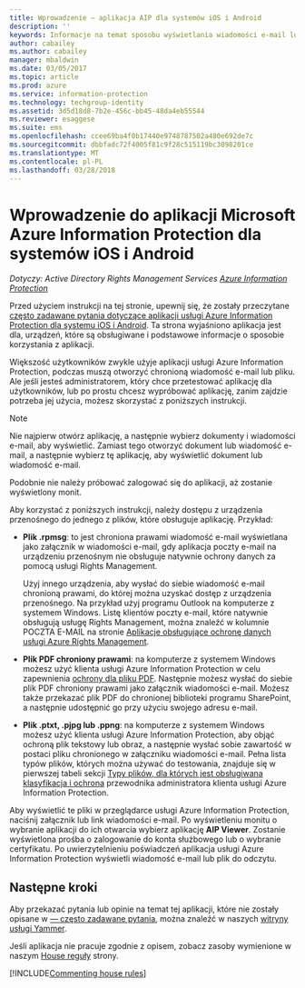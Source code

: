 ```yaml
---
title: Wprowadzenie — aplikacja AIP dla systemów iOS i Android
description: ''
keywords: Informacje na temat sposobu wyświetlania wiadomości e-mail lub plików w aplikacji Azure Information Protection dla systemów iOS i Android
author: cabailey
ms.author: cabailey
manager: mbaldwin
ms.date: 03/05/2017
ms.topic: article
ms.prod: azure
ms.service: information-protection
ms.technology: techgroup-identity
ms.assetid: 3d5d18d8-7b2e-456c-bb45-48da4eb55544
ms.reviewer: esaggese
ms.suite: ems
ms.openlocfilehash: ccee69ba4f0b17440e9748787502a480e692de7c
ms.sourcegitcommit: dbbfadc72f4005f81c9f28c515119bc3098201ce
ms.translationtype: MT
ms.contentlocale: pl-PL
ms.lasthandoff: 03/28/2018
---
```

# <a name="get-started-with-the-microsoft-azure-information-protection-app-for-ios-and-android"></a>Wprowadzenie do aplikacji Microsoft Azure Information Protection dla systemów iOS i Android

*Dotyczy: Active Directory Rights Management Services [Azure Information Protection](https://azure.microsoft.com/pricing/details/information-protection)*

Przed użyciem instrukcji na tej stronie, upewnij się, że zostały przeczytane [często zadawane pytania dotyczące aplikacji usługi Azure Information Protection dla systemu iOS i Android](mobile-app-faq.md). Ta strona wyjaśniono aplikacja jest dla, urządzeń, które są obsługiwane i podstawowe informacje o sposobie korzystania z aplikacji.

Większość użytkowników zwykle użyje aplikacji usługi Azure Information Protection, podczas muszą otworzyć chronioną wiadomość e-mail lub pliku. Ale jeśli jesteś administratorem, który chce przetestować aplikację dla użytkowników, lub po prostu chcesz wypróbować aplikację, zanim zajdzie potrzeba jej użycia, możesz skorzystać z poniższych instrukcji.

> [!NOTE]
> Nie najpierw otwórz aplikację, a następnie wybierz dokumenty i wiadomości e-mail, aby wyświetlić. Zamiast tego otworzyć dokument lub wiadomość e-mail, a następnie wybierz tę aplikację, aby wyświetlić dokument lub wiadomość e-mail.
>
> Podobnie nie należy próbować zalogować się do aplikacji, aż zostanie wyświetlony monit.

Aby korzystać z poniższych instrukcji, należy dostępu z urządzenia przenośnego do jednego z plików, które obsługuje aplikację. Przykład:

- **Plik .rpmsg**: to jest chroniona prawami wiadomość e-mail wyświetlana jako załącznik w wiadomości e-mail, gdy aplikacja poczty e-mail na urządzeniu przenośnym nie obsługuje natywnie ochrony danych za pomocą usługi Rights Management. 
    
    Użyj innego urządzenia, aby wysłać do siebie wiadomość e-mail chronioną prawami, do której można uzyskać dostęp z urządzenia przenośnego. Na przykład użyj programu Outlook na komputerze z systemem Windows. Listę klientów poczty e-mail, które natywnie obsługują usługę Rights Management, można znaleźć w kolumnie POCZTA E-MAIL na stronie [Aplikacje obsługujące ochronę danych usługi Azure Rights Management](../get-started/requirements-applications.md).

- **Plik PDF chroniony prawami**: na komputerze z systemem Windows możesz użyć klienta usługi Azure Information Protection w celu zapewnienia [ochrony dla pliku PDF](client-classify-protect.md). Następnie możesz wysłać do siebie plik PDF chroniony prawami jako załącznik wiadomości e-mail. Możesz także przekazać plik PDF do chronionej biblioteki programu SharePoint, a następnie udostępnić go przy użyciu swojego adresu e-mail.

- **Plik .ptxt, .pjpg lub .ppng**: na komputerze z systemem Windows możesz użyć klienta usługi Azure Information Protection, aby objąć ochroną plik tekstowy lub obraz, a następnie wysłać sobie zawartość w postaci pliku chronionego w załączniku wiadomości e-mail. Pełna lista typów plików, których można używać do testowania, znajduje się w pierwszej tabeli sekcji [Typy plików, dla których jest obsługiwana klasyfikacja i ochrona](client-admin-guide-file-types.md#supported-file-types-for-classification-and-protection) przewodnika administratora klienta usługi Azure Information Protection. 

Aby wyświetlić te pliki w przeglądarce usługi Azure Information Protection, naciśnij załącznik lub link wiadomości e-mail. Po wyświetleniu monitu o wybranie aplikacji do ich otwarcia wybierz aplikację **AIP Viewer**. Zostanie wyświetlona prośba o zalogowanie do konta służbowego lub o wybranie certyfikatu. Po uwierzytelnieniu poświadczeń aplikacja usługi Azure Information Protection wyświetli wiadomość e-mail lub plik do odczytu.

## <a name="next-steps"></a>Następne kroki

Aby przekazać pytania lub opinie na temat tej aplikacji, które nie zostały opisane w [— często zadawane pytania](mobile-app-faq.md), można znaleźć w naszych [witryny usługi Yammer](https://www.yammer.com/AskIPTeam).

Jeśli aplikacja nie pracuje zgodnie z opisem, zobacz zasoby wymienione w naszym [House reguły](../house-rules.md) strony.

[!INCLUDE[Commenting house rules](../includes/houserules.md)]